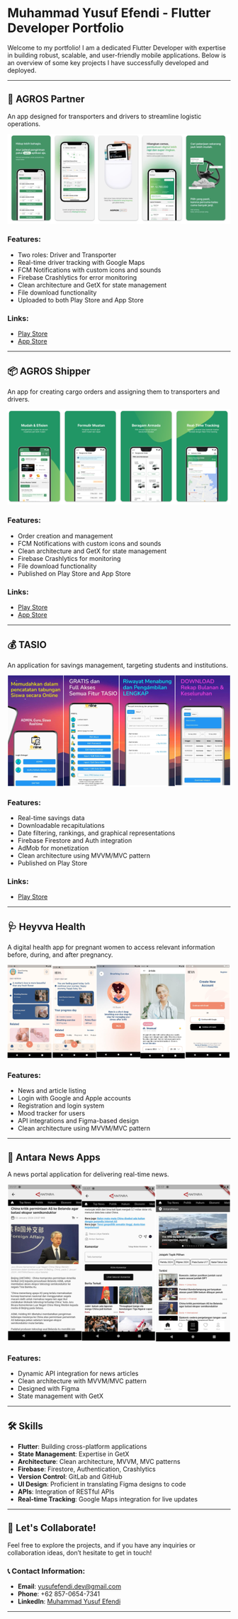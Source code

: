 # Muhammad Yusuf Efendi - Flutter Developer Portfolio

Welcome to my portfolio! I am a dedicated Flutter Developer with expertise in building robust, scalable, and user-friendly mobile applications. Below is an overview of some key projects I have successfully developed and deployed.

---

## 🚛 AGROS Partner
An app designed for transporters and drivers to streamline logistic operations.

![AGROS Partner Screenshot](AGROS_Partner.png)  

### Features:
- Two roles: Driver and Transporter
- Real-time driver tracking with Google Maps
- FCM Notifications with custom icons and sounds
- Firebase Crashlytics for error monitoring
- Clean architecture and GetX for state management
- File download functionality
- Uploaded to both Play Store and App Store

### Links:
- [Play Store](https://play.google.com/store/apps/details?id=com.agros.logistic&hl=in&gl=US)
- [App Store](https://apps.apple.com/id/app/agros-partner/id6474294191?l=id)

---

## 📦 AGROS Shipper
An app for creating cargo orders and assigning them to transporters and drivers.

![AGROS Shipper Screenshot](AGROS_Shipper.png)  

### Features:
- Order creation and management
- FCM Notifications with custom icons and sounds
- Clean architecture and GetX for state management
- Firebase Crashlytics for monitoring
- File download functionality
- Published on Play Store and App Store

### Links:
- [Play Store](https://play.google.com/store/apps/details?id=com.agros.shipper.agrosShipper)
- [App Store](https://apps.apple.com/id/app/agros/id1603364371?l=id)

---

## 💰 TASIO
An application for savings management, targeting students and institutions.

![TASIO Screenshot](Tasio.png)  

### Features:
- Real-time savings data
- Downloadable recapitulations
- Date filtering, rankings, and graphical representations
- Firebase Firestore and Auth integration
- AdMob for monetization
- Clean architecture using MVVM/MVC pattern
- Published on Play Store

### Links:
- [Play Store](https://play.google.com/store/apps/details?id=com.tasio.app&hl=en-ID)

---

## 🩺 Heyvva Health
A digital health app for pregnant women to access relevant information before, during, and after pregnancy.

![Heyvva Health Screenshot](Heyva.png)  

### Features:
- News and article listing
- Login with Google and Apple accounts
- Registration and login system
- Mood tracker for users
- API integrations and Figma-based design
- Clean architecture using MVVM/MVC pattern

---

## 📰 Antara News Apps
A news portal application for delivering real-time news.

![Antara News Screenshot](Antara.png)  

### Features:
- Dynamic API integration for news articles
- Clean architecture with MVVM/MVC pattern
- Designed with Figma
- State management with GetX

---

## 🛠 Skills
- **Flutter**: Building cross-platform applications
- **State Management**: Expertise in GetX
- **Architecture**: Clean architecture, MVVM, MVC patterns
- **Firebase**: Firestore, Authentication, Crashlytics
- **Version Control**: GitLab and GitHub
- **UI Design**: Proficient in translating Figma designs to code
- **APIs**: Integration of RESTful APIs
- **Real-time Tracking**: Google Maps integration for live updates

---

## 💼 Let's Collaborate!
Feel free to explore the projects, and if you have any inquiries or collaboration ideas, don’t hesitate to get in touch!

### 📞 Contact Information:
- **Email**: yusufefendi.dev@gmail.com
- **Phone**: +62 857-0654-7341
- **LinkedIn**: [Muhammad Yusuf Efendi](https://id.linkedin.com/in/yusuf-efendi-7949681b7)

---
